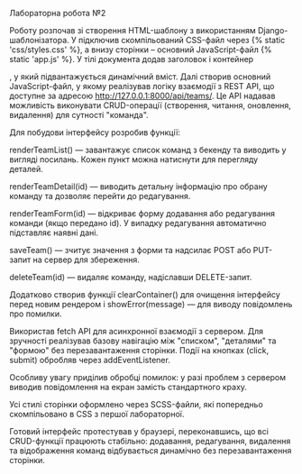 Лабораторна робота №2

Роботу розпочав зі створення HTML-шаблону з використанням Django-шаблонізатора. У <head> підключив скомпільований CSS-файл через {% static 'css/styles.css' %}, а внизу сторінки – основний JavaScript-файл {% static 'app.js' %}. У тілі документа додав заголовок і контейнер <div id="app">, у який підвантажується динамічний вміст. Далі створив основний JavaScript-файл, у якому реалізував логіку взаємодії з REST API, що доступне за адресою http://127.0.0.1:8000/api/teams/. Це API надавав можливість виконувати CRUD-операції (створення, читання, оновлення, видалення) для сутності "команда".

Для побудови інтерфейсу розробив функції:

renderTeamList() — завантажує список команд з бекенду та виводить у вигляді посилань. Кожен пункт можна натиснути для перегляду деталей.

renderTeamDetail(id) — виводить детальну інформацію про обрану команду та дозволяє перейти до редагування.

renderTeamForm(id) — відкриває форму додавання або редагування команди (якщо передано id). У випадку редагування автоматично підставляє наявні дані.

saveTeam() — зчитує значення з форми та надсилає POST або PUT-запит на сервер для збереження.

deleteTeam(id) — видаляє команду, надіславши DELETE-запит.

Додатково створив функції clearContainer() для очищення інтерфейсу перед новим рендером і showError(message) — для виводу повідомлень про помилки.

Використав fetch API для асинхронної взаємодії з сервером. Для зручності реалізував базову навігацію між "списком", "деталями" та "формою" без перезавантаження сторінки. Події на кнопках (click, submit) обробляв через addEventListener.

Особливу увагу приділив обробці помилок: у разі проблем з сервером виводив повідомлення на екран замість стандартного краху.

Усі стилі сторінки оформлено через SCSS-файли, які попередньо скомпільовано в CSS з першої лабораторної.

Готовий інтерфейс протестував у браузері, переконавшись, що всі CRUD-функції працюють стабільно: додавання, редагування, видалення та відображення команд відбувається динамічно без перезавантаження сторінки. 

